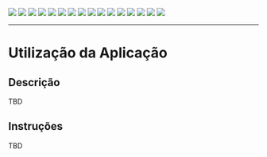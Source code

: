 [![](https://img.shields.io/badge/P%C3%A1gina%20Inicial-323330?style=for-the-badge)](home)
[![](https://img.shields.io/badge/Processos-323330?style=for-the-badge)](processo)
[![](https://img.shields.io/badge/Design/Mockups-323330?style=for-the-badge)](design_mockups)
[![](https://img.shields.io/badge/Instala%C3%A7%C3%A3o-323330?style=for-the-badge)](Instalação)
[![](https://img.shields.io/badge/Escopo%20e%20Cronograma-323330?style=for-the-badge)](escopo)
[![](https://img.shields.io/badge/Arquitetura-323330?style=for-the-badge)](arquitetura)
[![](https://img.shields.io/badge/Configura%C3%A7%C3%A3o-323330?style=for-the-badge)](configuracao)
[![](https://img.shields.io/badge/Utiliza%C3%A7%C3%A3o-FF4500?style=for-the-badge)](utilizacao)
[![](https://img.shields.io/badge/C%C3%B3digo-323330?style=for-the-badge)](codigo)
[![](https://img.shields.io/badge/Banco%20de%20dados-323330?style=for-the-badge)](banco_dados)
[![](https://img.shields.io/badge/Qualidade-323330?style=for-the-badge)](qualidade)
[![](https://img.shields.io/badge/Markdown-323330?style=for-the-badge)](markdown)
[![](https://img.shields.io/badge/ger%C3%AAncia-323330?style=for-the-badge)](gerencia)
[![](https://img.shields.io/badge/squads-323330?style=for-the-badge)](squads)
[![](https://img.shields.io/badge/retrospectivas-323330?style=for-the-badge)](Retro)
[![](https://img.shields.io/badge/estudos-323330?style=for-the-badge)](estudos)

---

# Utilização da Aplicação

## Descrição

TBD

## Instruções

TBD
